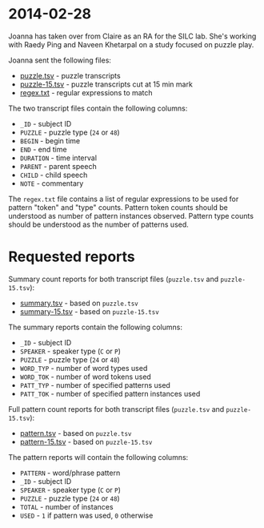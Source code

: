 # 2014-02-28

Joanna has taken over from Claire as an RA for the SILC lab.  She's working with Raedy Ping and Naveen Khetarpal on a study focused on puzzle play.

Joanna sent the following files:

* [puzzle.tsv](data/puzzle.tsv) - puzzle transcripts
* [puzzle-15.tsv](data/puzzle-15.tsv) - puzzle transcripts cut at 15 min mark
* [regex.txt](regex.txt) - regular expressions to match

The two transcript files contain the following columns:

* `_ID` - subject ID
* `PUZZLE` - puzzle type (`24` or `48`)
* `BEGIN` - begin time
* `END` - end time
* `DURATION` - time interval
* `PARENT` - parent speech
* `CHILD` - child speech
* `NOTE` - commentary

The `regex.txt` file contains a list of regular expressions to be used for
pattern "token" and "type" counts. Pattern token counts should be understood as number of pattern instances observed. Pattern type counts should be understood as the number of patterns used.


# Requested reports

Summary count reports for both transcript files (`puzzle.tsv` and `puzzle-15.tsv`):

* [summary.tsv](reports/summary.tsv) - based on `puzzle.tsv`
* [summary-15.tsv](reports/summary-15.tsv) - based on `puzzle-15.tsv`

The summary reports contain the following columns:

* `_ID` - subject ID
* `SPEAKER` - speaker type (`C` or `P`)
* `PUZZLE` - puzzle type (`24` or `48`)
* `WORD_TYP` - number of word types used
* `WORD_TOK` - number of word tokens used
* `PATT_TYP` - number of specified patterns used
* `PATT_TOK` - number of specified pattern instances used

Full pattern count reports for both transcript files (`puzzle.tsv` and `puzzle-15.tsv`):

* [pattern.tsv](data/pattern.tsv) - based on `puzzle.tsv`
* [pattern-15.tsv](data/pattern-15.tsv) - based on `puzzle-15.tsv`

The pattern reports will contain the following columns:

* `PATTERN` - word/phrase pattern
* `_ID` - subject ID
* `SPEAKER` - speaker type (`C` or `P`)
* `PUZZLE` - puzzle type (`24` or `48`)
* `TOTAL` - number of instances
* `USED` - `1` if pattern was used, `0` otherwise
